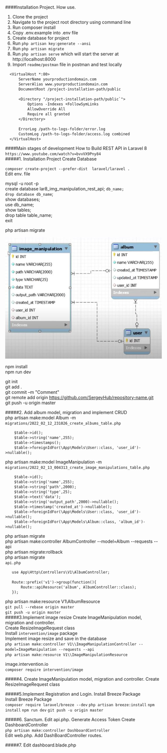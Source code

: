 ####Installation Project. How use.
1. Clone the project  
2. Navigate to the project root directory using command line  
3. Run composer install  
4. Copy .env.example into .env file  
5. Create database for project  
6. Run `php artisan key:generate --ansi`  
7. Run `php artisan migrate`  
8. Run `php artisan serve` which will start the server at http://localhost:8000  
9. Import `readme/postman` file in postman and test locally

```
  <VirtualHost *:80>  
      ServerName yourproductiondomain.com  
      ServerAlias www.yourproductiondomain.com
      DocumentRoot /project-installation-path/public
  
      <Directory "/project-installation-path/public`">
          Options -Indexes +FollowSymLinks
          AllowOverride All
          Require all granted
      </Directory>
  
      ErrorLog /path-to-logs-folder/error.log
      CustomLog /path-to-logs-folder/access.log combined
  </VirtualHost>
  ```
####Main stages of development
How to Build REST API in Laravel 8  
`https://www.youtube.com/watch?v=bvvVX9Pny84`    
#####1. Installation Project Create Database

`composer create-project --prefer-dist  laravel/laravel .`    
Edit  env. file  

mysql -u root -p  
create database lar8_img_manipulation_rest_api; `db_name;`  
`drop database db_name`;     
show databases;   
use db_name;  
show tables;  
drop table table_name;  
exit   

php artisan migrate
 
![Screenshot](readme/EER_Diagram.JPG)  
 
npm install  
npm run dev  

git init  
git add .  
git commit –m "Comment"  
git remote add origin https://github.com/SergeyHub/repository-name.git  
git push -u origin master  

#####2. Add album model, migration and implement CRUD   
php artisan make:model Album -m       
`migrations/2022_02_12_231026_create_albums_table.php`  
```
    $table->id();
    $table->string('name',255);
    $table->timestamps();
    $table->foreignIdFor(\App\Models\User::class, 'user_id')->nullable();

```
php artisan make:model ImageManipulation -m   
`migrations/2022_02_13_004313_create_image_manipulations_table.php`
```
    $table->id();
    $table->string('name',255);
    $table->string('path',2000);
    $table->string('type',25);
    $table->text('data');
    $table->string('output_path',2000)->nullable();
    $table->timestamp('created_at')->nullable();
    $table->foreignIdFor(\App\Models\User::class, 'user_id')->nullable();
    $table->foreignIdFor(\App\Models\Album::class, 'album_id')->nullable();
```
php artisan migrate  
php artisan make:controller AlbumController  --model=Album --requests --api     
php artisan migrate:rollback  
php artisan migrate  
`api.php`
```
   use App\Http\Controllers\V1\AlbumController;
      
   Route::prefix('v1')->group(function(){
       Route::apiResource('album', AlbumController::class);
   });

```
php artisan make:resource V1\\AlbumResource  
`git pull --rebase origin master`  
`git push -u origin master`  
#####3.Implement image resize 
Create ImageManipulation model, migration and controller.  
Create ResizeImageRequest class  
Install `intervention/image` package  
Implement image resize and save in the database  
`php artisan make:controller V1\\ImageManipulationController --model=ImageManipulation --requests --api`  
`php artisan make:resource V1\\ImageManipulationResource` 

image.intervention.io  
`composer require intervention/image`   

#####4. Create ImageManipulation model, migration and controller. Create ResizeImageRequest class    

#####5.Implement Registration and Login. Install Breeze Package     
Install Breeze Package  
`composer require laravel/breeze --dev`
`php artisan breeze:install`
`npm install`
`npm run dev`
`git push -u origin master` 

#####6. Sanctum. Edit api.php. Generate Access Token
Create DashboardController  
`php artisan make:controller DashboardController`  
Edit web.php. Add DashBoardController routes.

#####7. Edit dashboard.blade.php
